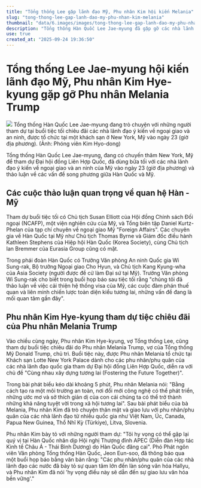 ```yaml
---
title: "Tổng thống Lee gặp lãnh đạo Mỹ, Phu nhân Kim hội kiến Melania"
slug: "tong-thong-lee-gap-lanh-dao-my-phu-nhan-kim-melania"
thumbnail: "data/6.images/images/tong-thong-lee-gap-lanh-dao-my-phu-nhan-kim-melania.webp"
description: "Tổng thống Hàn Quốc Lee Jae-myung đã gặp gỡ các nhà lãnh đạo ngoại giao và an ninh Mỹ để thảo luận về các vấn đề song phương, trong khi Phu nhân Kim Hye-kyung của ông tham dự tiệc chiêu đãi của Phu nhân Melania Trump tại New York."
use: true
created_at: "2025-09-24 19:36:50"
---
```


# Tổng thống Lee Jae-myung hội kiến lãnh đạo Mỹ, Phu nhân Kim Hye-kyung gặp gỡ Phu nhân Melania Trump

![](/images/20250924-00000049-cnippou-000-1-view.webp)
Tổng thống Hàn Quốc Lee Jae-myung đang trò chuyện với những người tham dự tại buổi tiệc tối chiêu đãi các nhà lãnh đạo ý kiến về ngoại giao và an ninh, được tổ chức tại một khách sạn ở New York, Mỹ vào ngày 23 (giờ địa phương). (Ảnh: Phóng viên Kim Hyo-dong)

Tổng thống Hàn Quốc Lee Jae-myung, đang có chuyến thăm New York, Mỹ để tham dự Đại hội đồng Liên Hợp Quốc, đã dùng bữa tối với các nhà lãnh đạo ý kiến về ngoại giao và an ninh của Mỹ vào ngày 23 (giờ địa phương) và thảo luận về các vấn đề song phương giữa Hàn Quốc và Mỹ.

## Các cuộc thảo luận quan trọng về quan hệ Hàn - Mỹ

Tham dự buổi tiệc tối có Chủ tịch Susan Elliott của Hội đồng Chính sách Đối ngoại (NCAFP), một viện nghiên cứu của Mỹ, và Tổng biên tập Daniel Kurtz-Phelan của tạp chí chuyên về ngoại giao Mỹ "Foreign Affairs". Các chuyên gia về Hàn Quốc tại Mỹ như Chủ tịch Thomas Byrne và Giám đốc điều hành Kathleen Stephens của Hiệp hội Hàn Quốc (Korea Society), cùng Chủ tịch Ian Bremmer của Eurasia Group cũng có mặt.

Trong phái đoàn Hàn Quốc có Trưởng Văn phòng An ninh Quốc gia Wi Sung-rak, Bộ trưởng Ngoại giao Cho Hyun, và Chủ tịch Kang Kyung-wha của Asia Society (người được đề cử làm Đại sứ tại Mỹ). Trưởng Văn phòng Wi Sung-rak cho biết trong buổi họp báo sau tiệc tối rằng "chúng tôi đã thảo luận về việc cải thiện hệ thống visa của Mỹ, các cuộc đàm phán thuế quan và liên minh chiến lược toàn diện kiểu tương lai, những vấn đề đang là mối quan tâm gần đây".

## Phu nhân Kim Hye-kyung tham dự tiệc chiêu đãi của Phu nhân Melania Trump

Vào chiều cùng ngày, Phu nhân Kim Hye-kyung, vợ Tổng thống Lee, cũng tham dự buổi tiệc chiêu đãi do Phu nhân Melania Trump, vợ của Tổng thống Mỹ Donald Trump, chủ trì. Buổi tiệc này, được Phu nhân Melania tổ chức tại Khách sạn Lotte New York Palace dành cho các phu nhân/phu quân của các nhà lãnh đạo quốc gia tham dự Đại hội đồng Liên Hợp Quốc, diễn ra với chủ đề "Cùng nhau xây dựng tương lai (Fostering the Future Together)".

Trong bài phát biểu kéo dài khoảng 5 phút, Phu nhân Melania nói: "Bằng cách tạo ra một môi trường an toàn, nơi đổi mới công nghệ có thể phát triển, những ước mơ và sở thích giản dị của con cái chúng ta có thể trở thành những khả năng tuyệt vời trong xã hội tương lai". Sau bài phát biểu của bà Melania, Phu nhân Kim đã trò chuyện thân mật và giao lưu với phu nhân/phu quân của các nhà lãnh đạo từ nhiều quốc gia như Việt Nam, Úc, Canada, Papua New Guinea, Thổ Nhĩ Kỳ (Türkiye), Litva, Slovenia.

Phu nhân Kim bày tỏ với những người tham dự: "Tôi hy vọng có thể gặp lại quý vị tại Hàn Quốc nhân dịp Hội nghị Thượng đỉnh APEC (Diễn đàn Hợp tác Kinh tế Châu Á - Thái Bình Dương) do Hàn Quốc đăng cai". Phó Phát ngôn viên Văn phòng Tổng thống Hàn Quốc, Jeon Eun-soo, đã thông báo qua một buổi họp báo bằng văn bản rằng: "Các phu nhân/phu quân của các nhà lãnh đạo các nước đã bày tỏ sự quan tâm lớn đến làn sóng văn hóa Hallyu, và Phu nhân Kim đã nói 'hy vọng điều này sẽ dẫn đến sự giao lưu văn hóa bền vững'."
